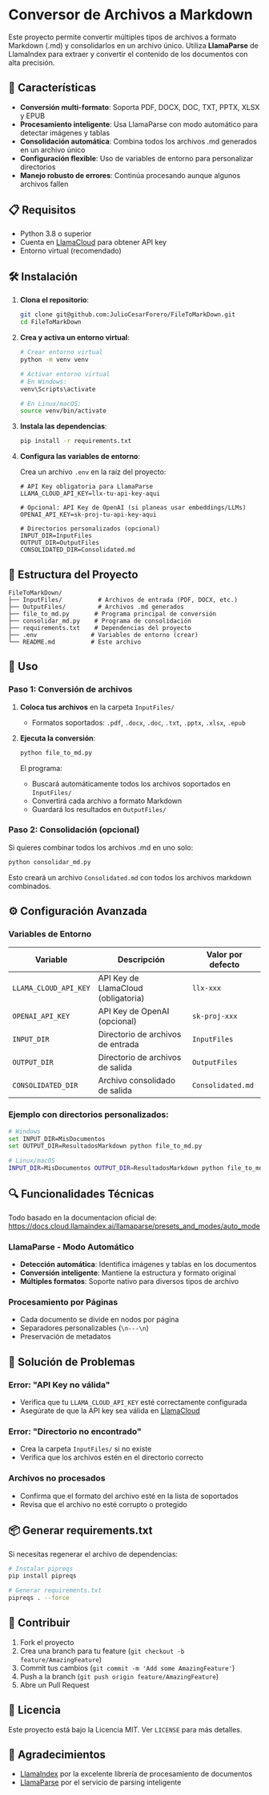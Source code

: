 # Conversor de Archivos a Markdown

Este proyecto permite convertir múltiples tipos de archivos a formato Markdown (.md) y consolidarlos en un archivo único. Utiliza **LlamaParse** de LlamaIndex para extraer y convertir el contenido de los documentos con alta precisión.

## 🚀 Características

- **Conversión multi-formato**: Soporta PDF, DOCX, DOC, TXT, PPTX, XLSX y EPUB
- **Procesamiento inteligente**: Usa LlamaParse con modo automático para detectar imágenes y tablas
- **Consolidación automática**: Combina todos los archivos .md generados en un archivo único
- **Configuración flexible**: Uso de variables de entorno para personalizar directorios
- **Manejo robusto de errores**: Continúa procesando aunque algunos archivos fallen

## 📋 Requisitos

- Python 3.8 o superior
- Cuenta en [LlamaCloud](https://cloud.llamaindex.ai/) para obtener API key
- Entorno virtual (recomendado)

## 🛠️ Instalación

1. **Clona el repositorio**:
   ```bash
   git clone git@github.com:JulioCesarForero/FileToMarkDown.git
   cd FileToMarkDown
   ```

2. **Crea y activa un entorno virtual**:
   ```bash
   # Crear entorno virtual
   python -m venv venv
   
   # Activar entorno virtual
   # En Windows:
   venv\Scripts\activate
   
   # En Linux/macOS:
   source venv/bin/activate
   ```

3. **Instala las dependencias**:
   ```bash
   pip install -r requirements.txt
   ```

4. **Configura las variables de entorno**:
   
   Crea un archivo `.env` en la raíz del proyecto:
   ```env
   # API Key obligatoria para LlamaParse
   LLAMA_CLOUD_API_KEY=llx-tu-api-key-aqui
   
   # Opcional: API Key de OpenAI (si planeas usar embeddings/LLMs)
   OPENAI_API_KEY=sk-proj-tu-api-key-aqui
   
   # Directorios personalizados (opcional)
   INPUT_DIR=InputFiles
   OUTPUT_DIR=OutputFiles
   CONSOLIDATED_DIR=Consolidated.md
   ```

## 📁 Estructura del Proyecto

```
FileToMarkDown/
├── InputFiles/          # Archivos de entrada (PDF, DOCX, etc.)
├── OutputFiles/         # Archivos .md generados
├── file_to_md.py       # Programa principal de conversión
├── consolidar_md.py    # Programa de consolidación
├── requirements.txt    # Dependencias del proyecto
├── .env               # Variables de entorno (crear)
└── README.md          # Este archivo
```

## 🔧 Uso

### Paso 1: Conversión de archivos

1. **Coloca tus archivos** en la carpeta `InputFiles/`
   - Formatos soportados: `.pdf`, `.docx`, `.doc`, `.txt`, `.pptx`, `.xlsx`, `.epub`

2. **Ejecuta la conversión**:
   ```bash
   python file_to_md.py
   ```

   El programa:
   - Buscará automáticamente todos los archivos soportados en `InputFiles/`
   - Convertirá cada archivo a formato Markdown
   - Guardará los resultados en `OutputFiles/`

### Paso 2: Consolidación (opcional)

Si quieres combinar todos los archivos .md en uno solo:

```bash
python consolidar_md.py
```

Esto creará un archivo `Consolidated.md` con todos los archivos markdown combinados.

## ⚙️ Configuración Avanzada

### Variables de Entorno

| Variable | Descripción | Valor por defecto |
|----------|-------------|-------------------|
| `LLAMA_CLOUD_API_KEY` | API Key de LlamaCloud (obligatoria) | `llx-xxx` |
| `OPENAI_API_KEY` | API Key de OpenAI (opcional) | `sk-proj-xxx` |
| `INPUT_DIR` | Directorio de archivos de entrada | `InputFiles` |
| `OUTPUT_DIR` | Directorio de archivos de salida | `OutputFiles` |
| `CONSOLIDATED_DIR` | Archivo consolidado de salida | `Consolidated.md` |

### Ejemplo con directorios personalizados:

```bash
# Windows
set INPUT_DIR=MisDocumentos
set OUTPUT_DIR=ResultadosMarkdown python file_to_md.py

# Linux/macOS
INPUT_DIR=MisDocumentos OUTPUT_DIR=ResultadosMarkdown python file_to_md.py
```

## 🔍 Funcionalidades Técnicas

Todo basado en la documentacion oficial de:  
https://docs.cloud.llamaindex.ai/llamaparse/presets_and_modes/auto_mode

### LlamaParse - Modo Automático
- **Detección automática**: Identifica imágenes y tablas en los documentos
- **Conversión inteligente**: Mantiene la estructura y formato original
- **Múltiples formatos**: Soporte nativo para diversos tipos de archivo

### Procesamiento por Páginas
- Cada documento se divide en nodos por página
- Separadores personalizables (`\n---\n`)
- Preservación de metadatos

## 🚨 Solución de Problemas

### Error: "API Key no válida"
- Verifica que tu `LLAMA_CLOUD_API_KEY` esté correctamente configurada
- Asegúrate de que la API key sea válida en [LlamaCloud](https://cloud.llamaindex.ai/)

### Error: "Directorio no encontrado"
- Crea la carpeta `InputFiles/` si no existe
- Verifica que los archivos estén en el directorio correcto

### Archivos no procesados
- Confirma que el formato del archivo esté en la lista de soportados
- Revisa que el archivo no esté corrupto o protegido

## 📦 Generar requirements.txt

Si necesitas regenerar el archivo de dependencias:

```bash
# Instalar pipreqs
pip install pipreqs

# Generar requirements.txt
pipreqs . --force
```

## 🤝 Contribuir

1. Fork el proyecto
2. Crea una branch para tu feature (`git checkout -b feature/AmazingFeature`)
3. Commit tus cambios (`git commit -m 'Add some AmazingFeature'`)
4. Push a la branch (`git push origin feature/AmazingFeature`)
5. Abre un Pull Request

## 📄 Licencia

Este proyecto está bajo la Licencia MIT. Ver `LICENSE` para más detalles.

## 🙏 Agradecimientos

- [LlamaIndex](https://www.llamaindex.ai/) por la excelente librería de procesamiento de documentos
- [LlamaParse](https://docs.cloud.llamaindex.ai/llamaparse) por el servicio de parsing inteligente